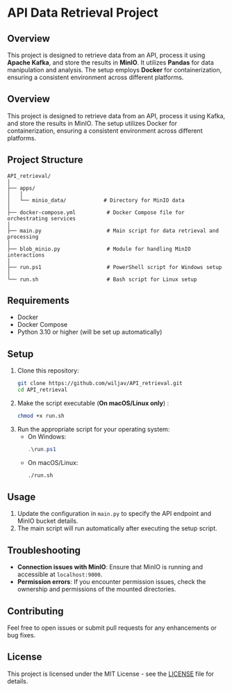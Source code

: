 # API Data Retrieval Project

## Overview
This project is designed to retrieve data from an API, process it using **Apache Kafka**, and store the results in **MinIO**. It utilizes **Pandas** for data manipulation and analysis. The setup employs **Docker** for containerization, ensuring a consistent environment across different platforms.


## Overview
This project is designed to retrieve data from an API, process it using Kafka, and store the results in MinIO. The setup utilizes Docker for containerization, ensuring a consistent environment across different platforms.

## Project Structure
```
API_retrieval/
│
├── apps/
│   │
│   └── minio_data/            # Directory for MinIO data
│
├── docker-compose.yml          # Docker Compose file for orchestrating services
│
├── main.py                     # Main script for data retrieval and processing
│
├── blob_minio.py               # Module for handling MinIO interactions
│
├── run.ps1                     # PowerShell script for Windows setup
│
└── run.sh                      # Bash script for Linux setup
```

## Requirements
- Docker
- Docker Compose
- Python 3.10 or higher (will be set up automatically)

## Setup
1. Clone this repository:
   ```bash
   git clone https://github.com/wiljav/API_retrieval.git
   cd API_retrieval
   ```
2. Make the script executable (__On macOS/Linux only__) :
     ```bash
     chmod +x run.sh
     ```
3. Run the appropriate script for your operating system:
   - On Windows:
     ```powershell
     .\run.ps1
     ```
   - On macOS/Linux:
     ```bash
     ./run.sh
     ```

## Usage
1. Update the configuration in `main.py` to specify the API endpoint and MinIO bucket details.
2. The main script will run automatically after executing the setup script.

## Troubleshooting
- **Connection issues with MinIO**: Ensure that MinIO is running and accessible at `localhost:9000`.
- **Permission errors**: If you encounter permission issues, check the ownership and permissions of the mounted directories.

## Contributing
Feel free to open issues or submit pull requests for any enhancements or bug fixes.

## License
This project is licensed under the MIT License - see the [LICENSE](LICENSE) file for details.
